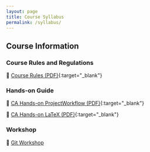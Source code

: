 ```yaml
---
layout: page
title: Course Syllabus
permalink: /syllabus/
---
```


## Course Information

### Course Rules and Regulations
📄 [Course Rules (PDF)](/assets/pdfs/course-rules.pdf){:target="_blank"}

### Hands-on Guide
📄 [CA Hands-on ProjectWorkflow (PDF)](/assets/pdfs/CodeSystem.pdf){:target="_blank"}

📄 [CA Hands-on LaTeX (PDF)](/assets/pdfs/Latex.pdf){:target="_blank"}
### Workshop
🎥 [Git Workshop](https://drive.google.com/file/d/1Hp4pPCfRq4uwiBRxm-DL8C3g_XHt1-ug/view?usp=sharing)